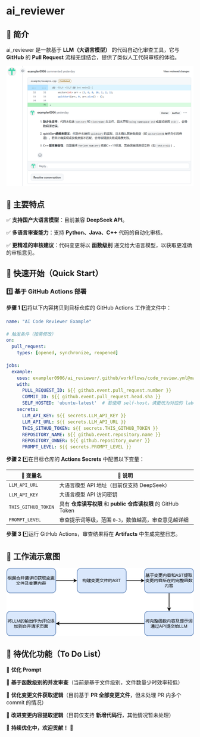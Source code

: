# ai_reviewer

## 🚀 简介

ai_reviewer 是一款基于 **LLM（大语言模型）** 的代码自动化审查工具，它与 **GitHub** 的 **Pull Request** 流程无缝结合，提供了类似人工代码审核的体验。

![image-20250319101800089](image/review_result.png)
  
  
  ## 🌟 主要特点

✅ **支持国产大语言模型**：目前兼容 **DeepSeek API**。

✅ **多语言审查能力**：支持 **Python、Java、C++** 代码的自动化审核。

✅ **更精准的审核建议**：代码变更将以 **函数级别** 递交给大语言模型，以获取更准确的审核意见。
  
  
## 🏁 快速开始（Quick Start）

### 1️⃣ **基于 GitHub Actions 部署**

**步骤 1** *️⃣将以下内容拷贝到目标仓库的 GitHub Actions 工作流文件中：

```yaml
name: "AI Code Reviewer Example"

# 触发条件（按需修改）
on:
  pull_request:
    types: [opened, synchronize, reopened]

jobs:
  example:
    uses: exampler0906/ai_reviewer/.github/workflows/code_review.yml@main  # 引用复用的工作流
    with:
      PULL_REQUEST_ID: ${{ github.event.pull_request.number }}
      COMMIT_ID: ${{ github.event.pull_request.head.sha }}
      SELF_HOSTED: 'ubuntu-latest'  # 若使用 self-host，请更改为对应的 label
    secrets:
      LLM_API_KEY: ${{ secrets.LLM_API_KEY }}
      LLM_API_URL: ${{ secrets.LLM_API_URL }}
      THIS_GITHUB_TOKEN: ${{ secrets.THIS_GITHUB_TOKEN }}
      REPOSITORY_NAME: ${{ github.event.repository.name }}
      REPOSITORY_OWNER: ${{ github.repository_owner }}
      PROMPT_LEVEL: ${{ secrets.PROMPT_LEVEL }}
```

**步骤 2** *️⃣在目标仓库的 **Actions Secrets** 中配置以下变量：

| 🔑 **变量名**        | 📝 **说明**                                                   |
| ------------------- | ------------------------------------------------------------ |
| `LLM_API_URL`       | 大语言模型 API 地址（目前仅支持 DeepSeek）                   |
| `LLM_API_KEY`       | 大语言模型 API 访问密钥                                      |
| `THIS_GITHUB_TOKEN` | 具有 **仓库读写权限** 和 **public 仓库读权限** 的 GitHub Token |
| `PROMPT_LEVEL`      | 审查提示词等级，范围 `0-3`，数值越高，审查意见越详细         |

**步骤 3** *️⃣运行 GitHub Actions，审查结果将在 **Artifacts** 中生成完整日志。
  
  
## 🔄 工作流示意图

![workflow](image/workflow.png)
  
  
## 📌 待优化功能（To Do List）

🔹 **优化 Prompt**

🔹 **基于函数级别的并发审查**（当前是基于文件级别，文件数量少时效率较低）

🔹 **优化变更文件获取逻辑**（目前基于 **PR 全部变更文件**，但未处理 PR 内多个 commit 的情况）

🔹 **改进变更内容提取逻辑**（目前仅支持 **新增代码行**，其他情况暂未处理）

📢 **持续优化中，欢迎贡献！** 🎉
